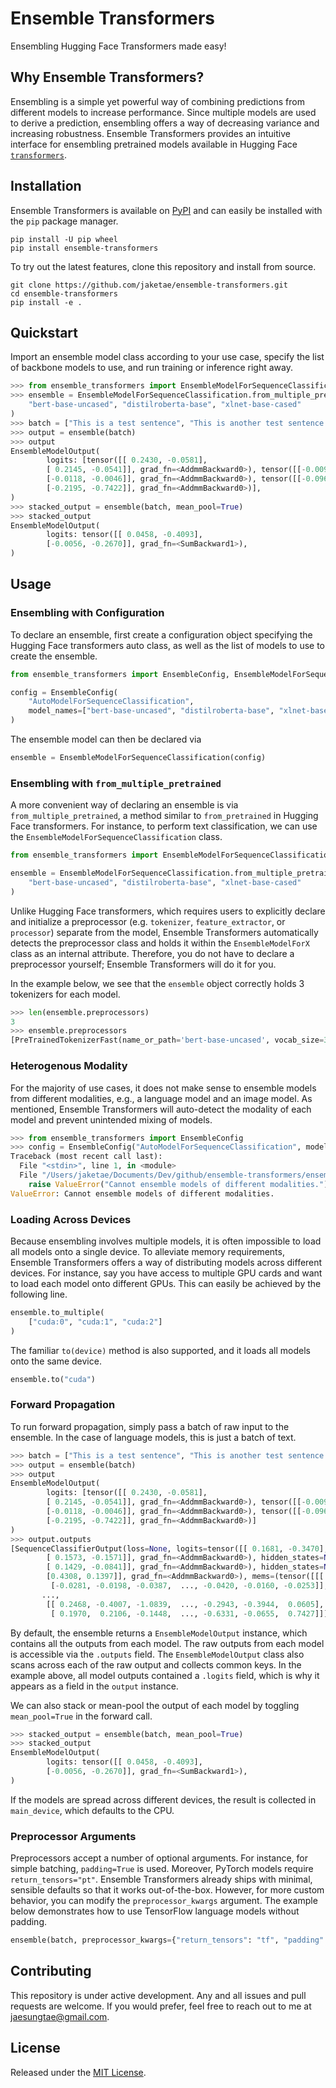# Ensemble Transformers

Ensembling Hugging Face Transformers made easy!

## Why Ensemble Transformers?

Ensembling is a simple yet powerful way of combining predictions from different models to increase performance. Since multiple models are used to derive a prediction, ensembling offers a way of decreasing variance and increasing robustness. Ensemble Transformers  provides an intuitive interface for ensembling pretrained models available in Hugging Face [`transformers`](https://huggingface.co/docs/transformers/index).

## Installation

Ensemble Transformers is available on [PyPI](https://pypi.org/project/ensemble-transformers/) and can easily be installed with the `pip` package manager.

```
pip install -U pip wheel
pip install ensemble-transformers
```

To try out the latest features, clone this repository and install from source.

```
git clone https://github.com/jaketae/ensemble-transformers.git
cd ensemble-transformers
pip install -e .
```

## Quickstart

Import an ensemble model class according to your use case, specify the list of backbone models to use, and run training or inference right away.

```python
>>> from ensemble_transformers import EnsembleModelForSequenceClassification
>>> ensemble = EnsembleModelForSequenceClassification.from_multiple_pretrained(
    "bert-base-uncased", "distilroberta-base", "xlnet-base-cased"
)
>>> batch = ["This is a test sentence", "This is another test sentence."]
>>> output = ensemble(batch)
>>> output
EnsembleModelOutput(
        logits: [tensor([[ 0.2430, -0.0581],
        [ 0.2145, -0.0541]], grad_fn=<AddmmBackward0>), tensor([[-0.0094, -0.0117],
        [-0.0118, -0.0046]], grad_fn=<AddmmBackward0>), tensor([[-0.0962, -1.1581],
        [-0.2195, -0.7422]], grad_fn=<AddmmBackward0>)],
)
>>> stacked_output = ensemble(batch, mean_pool=True)
>>> stacked_output
EnsembleModelOutput(
        logits: tensor([[ 0.0458, -0.4093],
        [-0.0056, -0.2670]], grad_fn=<SumBackward1>),
)
```

## Usage

### Ensembling with Configuration

To declare an ensemble, first create a configuration object specifying the Hugging Face transformers auto class, as well as the list of models to use to create the ensemble. 

```python
from ensemble_transformers import EnsembleConfig, EnsembleModelForSequenceClassification

config = EnsembleConfig(
    "AutoModelForSequenceClassification", 
    model_names=["bert-base-uncased", "distilroberta-base", "xlnet-base-cased"]
)
```

The ensemble model can then be declared via 

```python
ensemble = EnsembleModelForSequenceClassification(config)
```

### Ensembling with `from_multiple_pretrained`

A more convenient way of declaring an ensemble is via `from_multiple_pretrained`, a method similar to `from_pretrained` in Hugging Face transformers. For instance, to perform text classification, we can use the `EnsembleModelForSequenceClassification` class.

```python
from ensemble_transformers import EnsembleModelForSequenceClassification

ensemble = EnsembleModelForSequenceClassification.from_multiple_pretrained(
    "bert-base-uncased", "distilroberta-base", "xlnet-base-cased"
)
```

Unlike Hugging Face transformers, which requires users to explicitly declare and initialize a preprocessor (e.g. `tokenizer`, `feature_extractor`, or `processor`) separate from the model, Ensemble Transformers automatically detects the preprocessor class and holds it within the `EnsembleModelForX` class as an internal attribute. Therefore, you do not have to declare a preprocessor yourself; Ensemble Transformers will do it for you.

In the example below, we see that the `ensemble` object correctly holds 3 tokenizers for each model.

```python
>>> len(ensemble.preprocessors)
3
>>> ensemble.preprocessors
[PreTrainedTokenizerFast(name_or_path='bert-base-uncased', vocab_size=30522, model_max_len=512, is_fast=True, padding_side='right', truncation_side='right', special_tokens={'unk_token': '[UNK]', 'sep_token': '[SEP]', 'pad_token': '[PAD]', 'cls_token': '[CLS]', 'mask_token': '[MASK]'}), PreTrainedTokenizerFast(name_or_path='distilroberta-base', vocab_size=50265, model_max_len=512, is_fast=True, padding_side='right', truncation_side='right', special_tokens={'bos_token': '<s>', 'eos_token': '</s>', 'unk_token': '<unk>', 'sep_token': '</s>', 'pad_token': '<pad>', 'cls_token': '<s>', 'mask_token': AddedToken("<mask>", rstrip=False, lstrip=True, single_word=False, normalized=False)}), PreTrainedTokenizerFast(name_or_path='xlnet-base-cased', vocab_size=32000, model_max_len=1000000000000000019884624838656, is_fast=True, padding_side='left', truncation_side='right', special_tokens={'bos_token': '<s>', 'eos_token': '</s>', 'unk_token': '<unk>', 'sep_token': '<sep>', 'pad_token': '<pad>', 'cls_token': '<cls>', 'mask_token': AddedToken("<mask>", rstrip=False, lstrip=True, single_word=False, normalized=False), 'additional_special_tokens': ['<eop>', '<eod>']})]
```

### Heterogenous Modality

For the majority of use cases, it does not make sense to ensemble models from different modalities, e.g., a language model and an image model. As mentioned, Ensemble Transformers will auto-detect the modality of each model and prevent unintended mixing of models.

```python
>>> from ensemble_transformers import EnsembleConfig
>>> config = EnsembleConfig("AutoModelForSequenceClassification", model_names=["bert-base-uncased", "google/vit-base-patch16-224-in21k"])
Traceback (most recent call last):
  File "<stdin>", line 1, in <module>
  File "/Users/jaketae/Documents/Dev/github/ensemble-transformers/ensemble_transformers/config.py", line 37, in __init__
    raise ValueError("Cannot ensemble models of different modalities.")
ValueError: Cannot ensemble models of different modalities.
```

### Loading Across Devices

Because ensembling involves multiple models, it is often impossible to load all models onto a single device. To alleviate memory requirements, Ensemble Transformers offers a way of distributing models across different devices. For instance, say you have access to multiple GPU cards and want to load each model onto different GPUs. This can easily be achieved by the following line.

```python
ensemble.to_multiple(
    ["cuda:0", "cuda:1", "cuda:2"]
)
```

The familiar `to(device)` method is also supported, and it loads all models onto the same device.

```python
ensemble.to("cuda")
```

### Forward Propagation

To run forward propagation, simply pass a batch of raw input to the ensemble. In the case of language models, this is just a batch of text.

```python
>>> batch = ["This is a test sentence", "This is another test sentence."]
>>> output = ensemble(batch)
>>> output
EnsembleModelOutput(
        logits: [tensor([[ 0.2430, -0.0581],
        [ 0.2145, -0.0541]], grad_fn=<AddmmBackward0>), tensor([[-0.0094, -0.0117],
        [-0.0118, -0.0046]], grad_fn=<AddmmBackward0>), tensor([[-0.0962, -1.1581],
        [-0.2195, -0.7422]], grad_fn=<AddmmBackward0>)]
)
>>> output.outputs
[SequenceClassifierOutput(loss=None, logits=tensor([[ 0.1681, -0.3470],
        [ 0.1573, -0.1571]], grad_fn=<AddmmBackward0>), hidden_states=None, attentions=None), SequenceClassifierOutput(loss=None, logits=tensor([[ 0.1388, -0.0711],
        [ 0.1429, -0.0841]], grad_fn=<AddmmBackward0>), hidden_states=None, attentions=None), XLNetForSequenceClassificationOutput(loss=None, logits=tensor([[0.5506, 0.1506],
        [0.4308, 0.1397]], grad_fn=<AddmmBackward0>), mems=(tensor([[[ 0.0344,  0.0202,  0.0261,  ..., -0.0175, -0.0343,  0.0252],
         [-0.0281, -0.0198, -0.0387,  ..., -0.0420, -0.0160, -0.0253]],
       ...,
        [[ 0.2468, -0.4007, -1.0839,  ..., -0.2943, -0.3944,  0.0605],
         [ 0.1970,  0.2106, -0.1448,  ..., -0.6331, -0.0655,  0.7427]]])), hidden_states=None, attentions=None)]
```

By default, the ensemble returns a `EnsembleModelOutput` instance, which contains all the outputs from each model. The raw outputs from each model is accessible via the `.outputs` field. The `EnsembleModelOutput` class also scans across each of the raw output and collects common keys. In the example above, all model outputs contained a `.logits` field, which is why it appears as a field in the `output` instance.

We can also stack or mean-pool the output of each model by toggling `mean_pool=True` in the forward call.

```python
>>> stacked_output = ensemble(batch, mean_pool=True)
>>> stacked_output
EnsembleModelOutput(
        logits: tensor([[ 0.0458, -0.4093],
        [-0.0056, -0.2670]], grad_fn=<SumBackward1>),
)
```

If the models are spread across different devices, the result is collected in `main_device`, which defaults to the CPU.

### Preprocessor Arguments

Preprocessors accept a number of optional arguments. For instance, for simple batching, `padding=True` is used. Moreover, PyTorch models require `return_tensors="pt"`. Ensemble Transformers already ships with minimal, sensible defaults so that it works out-of-the-box. However, for more custom behavior, you can modify the `preprocessor_kwargs` argument. The example below demonstrates how to use TensorFlow language models without padding.

```python
ensemble(batch, preprocessor_kwargs={"return_tensors": "tf", "padding": False})
```

## Contributing

This repository is under active development. Any and all issues and pull requests are welcome. If you would prefer, feel free to reach out to me at jaesungtae@gmail.com.

## License

Released under the [MIT License](LICENSE).
